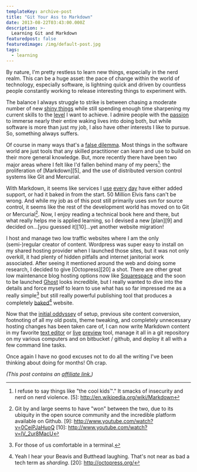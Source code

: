 ```yaml
---
templateKey: archive-post
title: "Git Your Ass to Markdown"
date: 2013-08-22T03:43:00.000Z
description: >-
  Learning Git and Markdown
featuredpost: false
featuredimage: /img/default-post.jpg
tags:
  - learning
---
```


By nature, I'm pretty restless to learn new things, especially in the nerd realm. This can be a huge asset: the pace of change within the world of technology, especially software, is lightning quick and driven by countless people constantly working to release interesting things to experiment with.

The balance I always struggle to strike is between chasing a moderate number of new [shiny things][1] while still spending enough time sharpening my current skills to the [level][2] I want to achieve. I admire people with the [passion][3] to immerse nearly their entire waking lives into doing both, but while software is more than just my job, I also have other interests I like to pursue. So, something always suffers.

 [1]: /images/shiny-thing.jpg
 [2]: http://www.amazon.com/dp/020161622X?tag=craigsturgisc-20
 [3]: /2007/11/passion-of-the-craig/

Of course in many ways that's a [false dilemma][4]. Most things in the software world are just tools that any skilled practitioner can learn and use to build on their more general knowledge. But, more recently there have been two major areas where I felt like I'd fallen behind many of my peers[^1]: the proliferation of [Markdown][5], and the use of distributed version control systems like Git and Mercurial.

 [4]: http://en.wikipedia.org/wiki/False_dilemma
 [^1]: I refuse to say things like "the cool kids&trade;." It smacks of insecurity and nerd on nerd violence.
 [5]: http://en.wikipedia.org/wiki/Markdown

With Markdown, it seems like services I [use][6] [every][7] [day][8] have either added support, or had it baked in from the start. 50 Million Elvis fans can't be wrong. And while my job as of this post still primarily uses svn for source control, it seems like the rest of the development world has moved on to Git or Mercurial[^2]. Now, I enjoy reading a technical book here and there, but what really helps me is applied learning, so I devised a new [plan][9] and decided on...[you guessed it][10]...yet another website migration!

 [6]: http://stackoverflow.com/editing-help
 [7]: http://blog.trello.com/emoji-and-markdown-everywhere/
 [8]: http://www.teamworkpm.net/messages
 [^2]: Git by and large seems to have "won" between the two, due to its ubiquity in the open source community and the incredible platform available on Github.
 [9]: http://www.youtube.com/watch?v=0CeiPJaHuoQ
 [10]: http://www.youtube.com/watch?v=lV_2ur8MacU

I host and manage two low traffic websites where I am the only (semi-)regular creator of content. Wordpress was super easy to install on my shared hosting provider when I launched those sites, but it was not only overkill, it had plenty of hidden pitfalls and internet janitorial work associated. After seeing it mentioned around the web and doing some research, I decided to give [Octopress][20] a shot. There are other great low maintenance blog hosting options now like [Squarespace][12] and the soon to be launched [Ghost][13] looks incredible, but I really wanted to dive into the details and force myself to learn to use what has so far impressed me as a really simple[^3] but still really powerful  publishing tool that produces a completely [baked][14][^4] website. 
 
 [12]: http://squarespace.com
 [13]: http://tryghost.org
 [14]: http://inessential.com/2011/03/16/a_plea_for_baked_weblogs
 [^3]: For those of us comfortable in a terminal.
 [^4]: Yeah I hear your Beavis and Butthead laughing. That's not near as bad a tech term as *sharding*.
 [20]: http://octopress.org/

Now that the [initial oddyssey][15] of setup, previous site content conversion, footnoting of all my old posts, theme tweaking, and completely unnecessary hosting changes has been taken care of, I can now write Markdown content in my favorite [text editor][16] or [live][17] [preview][18] tool, manage it all in a git repository on my various computers and on bitbucket / github, and deploy it all with a few command line tasks.

 [15]: /gritty-details/website-rebuild
 [16]: http://www.sublimetext.com/
 [17]: http://mouapp.com/
 [18]: http://markdownpad.com/

Once again I have no good excuses not to do all the writing I've been thinking about doing for months! Oh crap.

*(This post contains an [affiliate link.][19])*

 [19]: /affiliate-links/
